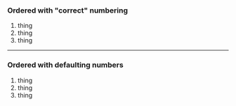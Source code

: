 <!-- ordered lists -->

### Ordered with "correct" numbering

1. thing
2. thing
3. thing

---

### Ordered with defaulting numbers

1. thing
1. thing
1. thing


